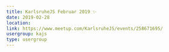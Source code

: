```yaml
---
title: KarlsruheJS Februar 2019 ✨
date: 2019-02-28
location: 
link: https://www.meetup.com/KarlsruheJS/events/258671695/
usergroup: kajs
type: usergroup
---
```

